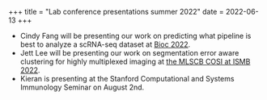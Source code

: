+++
title = "Lab conference presentations summer 2022"
date = 2022-06-13
+++

* Cindy Fang will be presenting our work on predicting what pipeline is best to analyze a scRNA-seq dataset at [Bioc 2022](https://bioc2022.bioconductor.org/). 
* Jett Lee will be presenting our work on segmentation error aware clustering for highly multiplexed imaging at [the MLSCB COSI at ISMB 2022](https://www.iscb.org/ismb2022-program/abstracts/mlcsb). 
* Kieran is presenting at the Stanford Computational and Systems Immunology Seminar on August 2nd. 